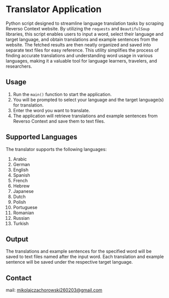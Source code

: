 # Translator Application

Python script designed to streamline language translation tasks by scraping Reverso Context website. By utilizing the `requests` and `BeautifulSoup` libraries, this script enables users to input a word, select their language and target language, and obtain translations and example sentences from the website. The fetched results are then neatly organized and saved into separate text files for easy reference. This utility simplifies the process of finding accurate translations and understanding word usage in various languages, making it a valuable tool for language learners, travelers, and researchers.

## Usage

1. Run the `main()` function to start the application.
2. You will be prompted to select your language and the target language(s) for translation.
3. Enter the word you want to translate.
4. The application will retrieve translations and example sentences from Reverso Context and save them to text files.

## Supported Languages

The translator supports the following languages:

1. Arabic
2. German
3. English
4. Spanish
5. French
6. Hebrew
7. Japanese
8. Dutch
9. Polish
10. Portuguese
11. Romanian
12. Russian
13. Turkish


## Output

The translations and example sentences for the specified word will be saved to text files named after the input word. Each translation and example sentence will be saved under the respective target language.

## Contact

mail: mikolajczachorowski260203@gmail.com

